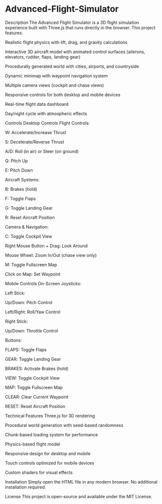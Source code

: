 # Advanced-Flight-Simulator

Description
The Advanced Flight Simulator is a 3D flight simulation experience built with Three.js that runs directly in the browser. This project features:

Realistic flight physics with lift, drag, and gravity calculations

Interactive 3D aircraft model with animated control surfaces (ailerons, elevators, rudder, flaps, landing gear)

Procedurally generated world with cities, airports, and countryside

Dynamic minimap with waypoint navigation system

Multiple camera views (cockpit and chase views)

Responsive controls for both desktop and mobile devices

Real-time flight data dashboard

Day/night cycle with atmospheric effects

Controls
Desktop Controls
Flight Controls:

W: Accelerate/Increase Thrust

S: Decelerate/Reverse Thrust

A/D: Roll (in air) or Steer (on ground)

Q: Pitch Up

E: Pitch Down

Aircraft Systems:

B: Brakes (hold)

F: Toggle Flaps

G: Toggle Landing Gear

R: Reset Aircraft Position

Camera & Navigation:

C: Toggle Cockpit View

Right Mouse Button + Drag: Look Around

Mouse Wheel: Zoom In/Out (chase view only)

M: Toggle Fullscreen Map

Click on Map: Set Waypoint

Mobile Controls
On-Screen Joysticks:

Left Stick:

Up/Down: Pitch Control

Left/Right: Roll/Yaw Control

Right Stick:

Up/Down: Throttle Control

Buttons:

FLAPS: Toggle Flaps

GEAR: Toggle Landing Gear

BRAKES: Activate Brakes (hold)

VIEW: Toggle Cockpit View

MAP: Toggle Fullscreen Map

CLEAR: Clear Current Waypoint

RESET: Reset Aircraft Position

Technical Features
Three.js for 3D rendering

Procedural world generation with seed-based randomness

Chunk-based loading system for performance

Physics-based flight model

Responsive design for desktop and mobile

Touch controls optimized for mobile devices

Custom shaders for visual effects

Installation
Simply open the HTML file in any modern browser. No additional installation required.

License
This project is open-source and available under the MIT License.
